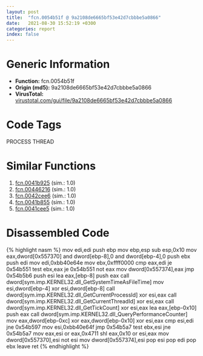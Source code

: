 ```yaml
---
layout: post
title:  "fcn.0054b51f @ 9a2108de6665bf53e42d7cbbbe5a0866"
date:   2021-08-30 15:52:19 +0300
categories: report
index: false
---
```


# Generic Information
- **Function:** fcn.0054b51f
- **Origin (md5):** 9a2108de6665bf53e42d7cbbbe5a0866
- **VirusTotal:** [virustotal.com/gui/file/9a2108de6665bf53e42d7cbbbe5a0866][virustotal_ref]

# Code Tags
<span class="tag" id="PROCESS">PROCESS</span>
<span class="tag" id="THREAD">THREAD</span>


# Similar Functions

1. [fcn.0041b925][similar_1_ref] (sim.: 1.0)
2. [fcn.00446216][similar_2_ref] (sim.: 1.0)
3. [fcn.0042cee6][similar_3_ref] (sim.: 1.0)
4. [fcn.0041b855][similar_4_ref] (sim.: 1.0)
5. [fcn.0041cee5][similar_5_ref] (sim.: 1.0)


# Disassembled Code

{% highlight nasm %}
mov edi,edi
push ebp
mov ebp,esp
sub esp,0x10
mov eax,dword[0x557370]
and dword[ebp-8],0
and dword[ebp-4],0
push ebx
push edi
mov edi,0xbb40e64e
mov ebx,0xffff0000
cmp eax,edi
je 0x54b551
test ebx,eax
je 0x54b551
not eax
mov dword[0x557374],eax
jmp 0x54b5b6
push esi
lea eax,[ebp-8]
push eax
call dword[sym.imp.KERNEL32.dll_GetSystemTimeAsFileTime]
mov esi,dword[ebp-4]
xor esi,dword[ebp-8]
call dword[sym.imp.KERNEL32.dll_GetCurrentProcessId]
xor esi,eax
call dword[sym.imp.KERNEL32.dll_GetCurrentThreadId]
xor esi,eax
call dword[sym.imp.KERNEL32.dll_GetTickCount]
xor esi,eax
lea eax,[ebp-0x10]
push eax
call dword[sym.imp.KERNEL32.dll_QueryPerformanceCounter]
mov eax,dword[ebp-0xc]
xor eax,dword[ebp-0x10]
xor esi,eax
cmp esi,edi
jne 0x54b597
mov esi,0xbb40e64f
jmp 0x54b5a7
test ebx,esi
jne 0x54b5a7
mov eax,esi
or eax,0x4711
shl eax,0x10
or esi,eax
mov dword[0x557370],esi
not esi
mov dword[0x557374],esi
pop esi
pop edi
pop ebx
leave
ret
{% endhighlight %}


[similar_1_ref]: /report/fcn.0041b925@56a02334aea008c131d2741a089910fb
[similar_2_ref]: /report/fcn.00446216@418e0921f3a9bd4f5bc0dcc59623b5a1
[similar_3_ref]: /report/fcn.0042cee6@4bd33f73402d0d03c0318f793884eb34
[similar_4_ref]: /report/fcn.0041b855@e83552e81a6f265fd7baa50402d3d47d
[similar_5_ref]: /report/fcn.0041cee5@f5b8476c36459986b226c45654aeb016
[virustotal_ref]: https://www.virustotal.com/gui/file/9a2108de6665bf53e42d7cbbbe5a0866